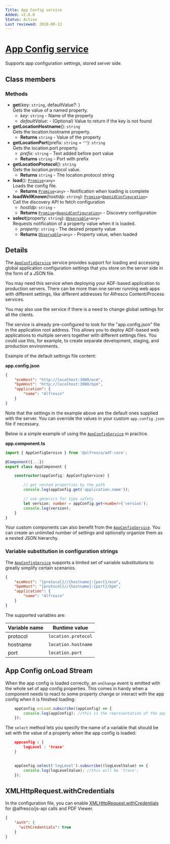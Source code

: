 ```yaml
---
Title: App Config service
Added: v2.0.0
Status: Active
Last reviewed: 2018-09-13
---
```


# [App Config service](../../../lib/core/app-config/app-config.service.ts "Defined in app-config.service.ts")

Supports app configuration settings, stored server side.

## Class members

### Methods

-   **get**(key: `string`, defaultValue?: )<br/>
    Gets the value of a named property.
    -   _key:_ `string`  - Name of the property
    -   _defaultValue:_   - (Optional) Value to return if the key is not found
-   **getLocationHostname**(): `string`<br/>
    Gets the location.hostname property.
    -   **Returns** `string` - Value of the property
-   **getLocationPort**(prefix: `string` = `""`): `string`<br/>
    Gets the location.port property.
    -   _prefix:_ `string`  - Text added before port value
    -   **Returns** `string` - Port with prefix
-   **getLocationProtocol**(): `string`<br/>
    Gets the location.protocol value.
    -   **Returns** `string` - The location.protocol string
-   **load**(): [`Promise`](https://developer.mozilla.org/en-US/docs/Web/JavaScript/Guide/Using_promises)`<any>`<br/>
    Loads the config file.
    -   **Returns** [`Promise`](https://developer.mozilla.org/en-US/docs/Web/JavaScript/Guide/Using_promises)`<any>` - Notification when loading is complete
-   **loadWellKnown**(hostIdp: `string`): [`Promise`](https://developer.mozilla.org/en-US/docs/Web/JavaScript/Guide/Using_promises)`<`[`OpenidConfiguration`](../../../lib/core/services/openid-configuration.interface.ts)`>`<br/>
    Call the discovery API to fetch configuration
    -   _hostIdp:_ `string`  - 
    -   **Returns** [`Promise`](https://developer.mozilla.org/en-US/docs/Web/JavaScript/Guide/Using_promises)`<`[`OpenidConfiguration`](../../../lib/core/services/openid-configuration.interface.ts)`>` - Discovery configuration
-   **select**(property: `string`): [`Observable`](http://reactivex.io/documentation/observable.html)`<any>`<br/>
    Requests notification of a property value when it is loaded.
    -   _property:_ `string`  - The desired property value
    -   **Returns** [`Observable`](http://reactivex.io/documentation/observable.html)`<any>` - Property value, when loaded

## Details

The [`AppConfigService`](../../core/services/app-config.service.md) service provides support for loading and accessing global application configuration settings that you store on the server side in the form of a JSON file.

You may need this service when deploying your ADF-based application to production servers.
There can be more than one server running web apps with different settings, like different addresses for Alfresco Content/Process services.

You may also use the service if there is a need to change global settings for all the clients.

The service is already pre-configured to look for the "app.config.json" file in the application
root address. This allows you to deploy ADF-based web applications to multiple servers together with
different settings files. You could use this, for example, to create separate development, staging,
and production environments.

Example of the default settings file content:

**app.config.json**

```json
{
    "ecmHost": "http://localhost:3000/ecm",
    "bpmHost": "http://localhost:3000/bpm",
    "application": {
        "name": "Alfresco"
    }
}
```

Note that the settings in the example above are the default ones supplied with the server.
You can override the values in your custom `app.config.json` file if necessary.

Below is a simple example of using the [`AppConfigService`](../../core/services/app-config.service.md) in practice.

**app.component.ts**

```ts
import { AppConfigService } from '@alfresco/adf-core';

@Component({...})
export class AppComponent {

    constructor(appConfig: AppConfigService) {

        // get nested properties by the path
        console.log(appConfig.get('application.name'));

        // use generics for type safety 
        let version: number = appConfig.get<number>('version');
        console.log(version);
    }
}
```

Your custom components can also benefit from the [`AppConfigService`](../../core/services/app-config.service.md).
You can create an unlimited number of settings and optionally organize them as a nested JSON hierarchy.

### Variable substitution in configuration strings

The [`AppConfigService`](../../core/services/app-config.service.md) supports a limited set of variable substitutions to greatly simplify certain scenarios.

```json
{
    "ecmHost": "{protocol}//{hostname}:{port}/ecm",
    "bpmHost": "{protocol}//{hostname}:{port}/bpm",
    "application": {
        "name": "Alfresco"
    }
}
```

The supported variables are:

| Variable name | Runtime value |
| ------------- | ------------- |
| protocol | `location.protocol` |
| hostname | `location.hostname` |
| port | `location.port` |

## App Config onLoad Stream

When the app config is loaded correctly, an `onChange` event is emitted with the whole set of app
config properties. This comes in handy when a component needs to react to some property change or
interact with the app config when it is finished loading:

```ts
    appConfig.onLoad.subscribe((appConfig) => {
        console.log(appConfig); //this is the representation of the app-config
    });
```

The `select` method lets you specify the name of a variable that should be set with the value
of a property when the app config is loaded:

```json
    appconfig : {
        logLevel : 'trace'
    }
```

```ts
    
    appConfig.select('logLevel').subscribe((logLevelValue) => {
        console.log(logLevelValue); //this will be 'trace';
    });
```

## XMLHttpRequest.withCredentials

In the configuration file, you can enable [XMLHttpRequest.withCredentials](https://developer.mozilla.org/en-US/docs/Web/API/XMLHttpRequest/withCredentials)
for @alfresco/js-api calls and PDF Viewer.

```json
{
    "auth": {
      "withCredentials": true
    }
}
```
